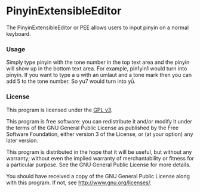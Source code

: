 PinyinExtensibleEditor
======================

The PinyinExtensibleEditor or PEE allows users to input pinyin on a normal keyboard.

### Usage

Simply type pinyin with the tone number in the top text area and the pinyin will show 
up in the bottom text area. For example, pin1yin1 would turn into pīnyīn. If you want
to type a u with an umlaut and a tone mark then you can add 5 to the tone number. So 
yu7 would turn into yǘ.

### License

This program is licensed under the [GPL v3](http://www.gnu.org/licenses).

This program is free software: you can redistribute it and/or modify
it under the terms of the GNU General Public License as published by
the Free Software Foundation, either version 3 of the License, or
(at your option) any later version.

This program is distributed in the hope that it will be useful,
but without any warranty; without even the implied warranty of
merchantability or fitness for a particular purpose.  See the
GNU General Public License for more details.

You should have received a copy of the GNU General Public License
along with this program.  If not, see <http://www.gnu.org/licenses/>.
